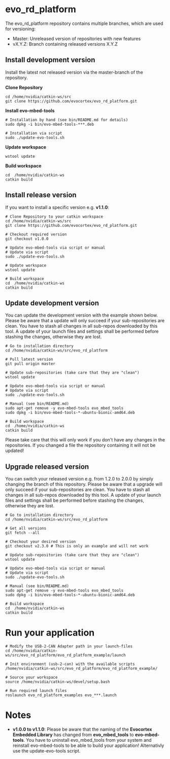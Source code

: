 # evo_rd_platform

The evo_rd_platform repository contains multiple branches, which are used for versioning:
-	Master: Unreleased version of repositories with new features
-	vX.Y.Z: Branch containing released versions X.Y.Z

## Install development version

Install the latest not released version via the master-branch of the repository.

**Clone Repository**
```
cd /home/nvidia/catkin-ws/src
git clone https://github.com/evocortex/evo_rd_platform.git
```

**Install evo-mbed-tools**
```
# Installation by hand (see bin/README.md for details)
sudo dpkg -i bin/evo-mbed-tools-***.deb

# Installation via script
sudo ./update-evo-tools.sh
```

**Update workspace**
```
wstool update
```

**Build workspace**
```
cd  /home/nvidia/catkin-ws
catkin build
```

## Install release version

If you want to install a specific version e.g. **v1.1.0**:
```
# Clone Repository to your catkin workspace
cd /home/nvidia/catkin-ws/src
git clone https://github.com/evocortex/evo_rd_platform.git

# Checkout required version
git checkout v1.0.0

# Update evo-mbed-tools via script or manual
# Update via script
sudo ./update-evo-tools.sh

# Update workspace
wstool update

# Build workspace
cd  /home/nvidia/catkin-ws
catkin build
```
## Update development version

You can update the development version with the example shown below. Please be aware that a update will only succeed if your sub-repositories are clean. You have to stash all changes in all sub-repos downloaded by this tool. A update of your launch files and settings shall be performed before stashing the changes, otherwise they are lost.

```
# Go to installation directory
cd /home/nvidia/catkin-ws/src/evo_rd_platform

# Pull latest version
git pull origin master

# Update sub-repositories (take care that they are "clean")
wstool update

# Update evo-mbed-tools via script or manual
# Update via script
sudo ./update-evo-tools.sh

# Manual (see bin/README.md)
sudo apt-get remove -y evo-mbed-tools evo_mbed_tools
sudo dpkg -i bin/evo-mbed-tools-*-ubuntu-bionic-amd64.deb

# Build workspace
cd  /home/nvidia/catkin-ws
catkin build
```

Please take care that this will only work if you don't have any changes in the repositories.
If you changed a file the repository containing it will not be updated!

## Upgrade released version

You can switch your released version e.g. from 1.2.0 to 2.0.0 by simply changing the branch of this repository.
Please be aware that a upgrade will only succeed if your sub-repositories are clean. You have to stash all changes in all sub-repos downloaded by this tool. A update of your launch files and settings shall be performed before stashing the changes, otherwise they are lost.

```
# Go to installation directory
cd /home/nvidia/catkin-ws/src/evo_rd_platform

# Get all versions
git fetch --all

# Checkout your desired version
git checkout v2.3.0 # This is only an example and will not work

# Update sub-repositories (take care that they are "clean")
wstool update

# Update evo-mbed-tools via script or manual
# Update via script
sudo ./update-evo-tools.sh

# Manual (see bin/README.md)
sudo apt-get remove -y evo-mbed-tools evo_mbed_tools
sudo dpkg -i bin/evo-mbed-tools-*-ubuntu-bionic-amd64.deb

# Build workspace
cd  /home/nvidia/catkin-ws
catkin build
```

# Run your application

```
# Modify the USB-2-CAN Adapter path in your launch-files
cd /home/nvidia/catkin-ws/src/evo_rd_platform/evo_rd_platform_example/launch

# Init environment (usb-2-can) with the available scripts
/home/nvidia/catkin-ws/src/evo_rd_platform/evo_rd_platform_example/

# Source your workspace
source /home/nvidia/catkin-ws/devel/setup.bash

# Run required launch files
roslaunch evo_rd_platform_examples evo_***.launch
```

# Notes

- **v1.0.0 to v1.1.0**: Please be aware that the naming of the **Evocortex Embedded Library** has changed from **evo_mbed_tools** to **evo-mbed-tools**. You have to uninstall evo_mbed_tools from your system and reinstall evo-mbed-tools to be able to build your application! Alternativly use the update-evo-tools script.